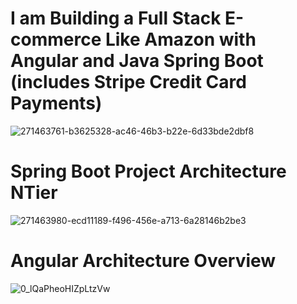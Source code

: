 # I am Building a Full Stack E-commerce Like Amazon with Angular and Java Spring Boot (includes Stripe Credit Card Payments)
![271463761-b3625328-ac46-46b3-b22e-6d33bde2dbf8](https://github.com/Sameh1Tarek/Amazon/assets/108232157/fc14ec46-e8ba-474e-8907-779dba52bd4d)

# Spring Boot Project Architecture NTier
![271463980-ecd11189-f496-456e-a713-6a28146b2be3](https://github.com/Sameh1Tarek/Amazon/assets/108232157/9086f20f-46a6-4d51-8a8b-99edeedea5f9)

# Angular Architecture Overview
![0_lQaPheoHIZpLtzVw](https://github.com/Sameh1Tarek/Amazon/assets/108232157/5e69b577-2369-4455-94c2-5b6737094639)


